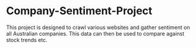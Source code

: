 # Company-Sentiment-Project
This project is designed to crawl various websites and gather sentiment on all Australian companies. This data can then be used to compare against stock trends etc.
